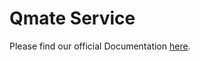 # Qmate Service

Please find our official Documentation [here](https://symmetrical-sniffle-f0ef6d2c.pages.github.io/).
